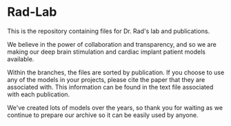 # Rad-Lab
This is the repository containing files for Dr. Rad's lab and publications. 

We believe in the power of collaboration and transparency, and so we are making our deep brain stimulation and cardiac implant patient models available. 

Within the branches, the files are sorted by publication. If you choose to use any of the models in your projects, please cite the paper that they are associated with. This information can be found in the text file associated with each publication.

We've created lots of models over the years, so thank you for waiting as we continue to prepare our archive so it can be easily used by anyone.
